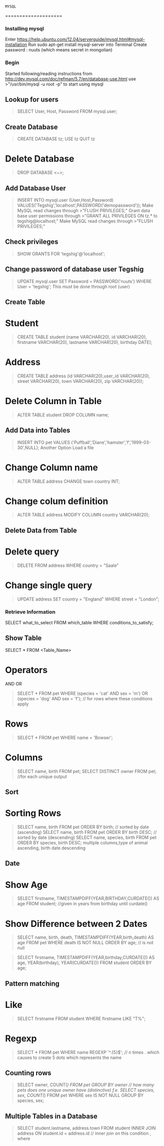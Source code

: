 	MYSQL
====================

### Installing mysql
Enter https://help.ubuntu.com/12.04/serverguide/mysql.html#mysql-installation
Run sudo apt-get install mysql-server into Terminal
Create password : nuuts (which means secret in mongolian)

### Begin
Started following/reading instructions from http://dev.mysql.com/doc/refman/5.7/en/database-use.html
use >"/usr/bin/mysql -u root -p" to start using mysql

## Lookup for users
>SELECT User, Host, Password FROM mysql.user;

## Create Database
>CREATE DATABASE tz;
>USE tz
QUIT tz
# Delete Database
>DROP DATABASE <~>;

## Add Database User
>INSERT INTO mysql.user (User,Host,Password) VALUES('Tegshig','localhost',PASSWORD('demopassword'));
Make MySQL read changes through >"FLUSH PRIVILEGES;"
Grant data base user permissions through >"GRANT ALL PRIVILEGES ON tz.* to tegshig@localhost;"
Make MySQL read changes through >"FLUSH PRIVILEGES;"

## Check privileges 
>SHOW GRANTS FOR 'tegshig'@'localhost';

## Change password of database user Tegshig
>UPDATE mysql.user SET Password = PASSWORD('nuuts') WHERE User = 'tegshig';
This must be done through root (user)

## Create Table
# Student
>CREATE TABLE student (name VARCHAR(20), id VARCHAR(20), firstname VARCHAR(20), lastname VARCHAR(20), birthday DATE);
# Address
>CREATE TABLE address (id VARCHAR(20),user_id VARCHAR(20), street VARCHAR(20), town VARCHAR(20), zip VARCHAR(20));
# Delete Column in Table
>ALTER TABLE student DROP COLUMN name;

## Add Data into Tables
>INSERT INTO pet VALUES ('Puffball','Diane','hamster','f','1999-03-30',NULL);
Another Option Load a file
# Change Column name
>ALTER TABLE address CHANGE town country INT;
# Change colum definition
>ALTER TABLE address MODIFY COLUMN country VARCHAR(20);

## Delete Data from Table
# Delete query
>DELETE FROM address WHERE country = "Saale"
# Change single query 
>UPDATE address SET country = "England" WHERE street = "London";

### Retrieve Information
SELECT what_to_select
FROM which_table
WHERE conditions_to_satisfy;
## Show Table
SELECT * FROM <Table_Name>
# Operators
AND
OR
>SELECT * FROM pet WHERE (species = 'cat' AND sex = 'm') OR (species = 'dog' AND sex = 'f'); // for rows where these conditions apply
# Rows
>SELECT * FROM pet WHERE name = 'Bowser';
# Columns
>SELECT name, birth FROM pet;
>SELECT DISTINCT owner FROM pet; //for each unique output

## Sort
# Sorting Rows
>SELECT name, birth FROM pet ORDER BY birth; 		// sorted by date (ascending)
>SELECT name, birth FROM pet ORDER BY birth DESC; 	// sorted by date (descending)
>SELECT name, species, birth FROM pet ORDER BY species, birth DESC;	multiple columns,type of animal ascending, birth date descending

## Date
# Show Age
>SELECT firstname, TIMESTAMPDIFF(YEAR,BIRTHDAY,CURDATE()) AS age FROM student;	//given in years from birthday until curdate()
# Show Difference between 2 Dates
>SELECT name, birth, death, TIMESTAMPDIFF(YEAR,birth,death) AS age FROM pet WHERE death IS NOT NULL ORDER BY age; // is not null

>SELECT firstname, TIMESTAMPDIFF(YEAR,birthday,CURDATE()) AS age, YEAR(birthday), YEAR(CURDATE()) FROM student ORDER BY age;

## Pattern matching
# Like
>SELECT firstname FROM student WHERE firstname LIKE "T%";
# Regexp
>SELECT * FROM pet WHERE name REGEXP '^.{5}$'; // n times . which causes to create 5 dots which represents the name

## Counting rows
>SELECT owner, COUNT(*) FROM pet GROUP BY owner // how many pets does one unique owner have (distinctive)
f.e. SELECT species, sex, COUNT(*) FROM pet WHERE sex IS NOT NULL GROUP BY species, sex;

## Multiple Tables in a Database
>SELECT student.lastname, address.town FROM student INNER JOIN address ON student.id = address.id // inner join on this condition , where

